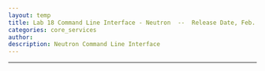 ```yaml
---
layout: temp
title: Lab 18 Command Line Interface - Neutron  --  Release Date, Feb. 22 2017
categories: core_services
author: 
description: Neutron Command Line Interface
---
```

* * *


